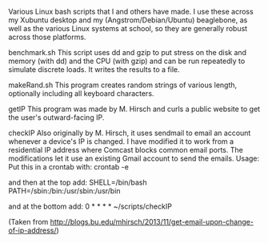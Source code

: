 Various Linux bash scripts that I and others have made. I use these across my Xubuntu desktop 
and my (Angstrom/Debian/Ubuntu) beaglebone, as well as the various Linux systems at school, so they are 
generally robust across those platforms.

benchmark.sh
This script uses dd and gzip to put stress on the disk and memory (with dd) and the CPU (with gzip)
and can be run repeatedly to simulate discrete loads. It writes the results to a file.

makeRand.sh
This program creates random strings of various length, optionally including all keyboard characters.

getIP
This program was made by M. Hirsch and curls a public website to get the user's outward-facing IP.

checkIP 
Also originally by M. Hirsch, it uses sendmail to email an account whenever a device's IP is changed. I have modified it to work from a residential IP address where Comcast blocks common email ports. The modifications let it use an existing Gmail account to send the emails. Usage:
Put this in a crontab with:
crontab -e

and then at the top add:
SHELL=/bin/bash
PATH=/sbin:/bin:/usr/sbin:/usr/bin

and at the bottom add:
0 * * * * ~/scripts/checkIP

(Taken from http://blogs.bu.edu/mhirsch/2013/11/get-email-upon-change-of-ip-address/)
